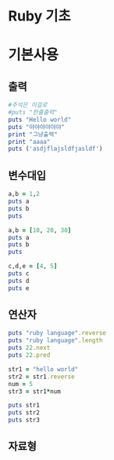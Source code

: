 Ruby 기초
===

# 기본사용

## 출력
```rb
#주석은 이걸로
#puts "한줄출력"
puts "Hello world"
puts "야야야야야야"
print "그냥출력"
print "aaaa"
puts ('asdjflajsldfjasldf')
```
## 변수대입
```rb
a,b = 1,2
puts a
puts b
puts

a,b = [10, 20, 30]
puts a
puts b
puts

c,d,e = [4, 5]
puts c
puts d
puts e
```

## 연산자
```rb
puts "ruby language".reverse
puts "ruby language".length
puts 22.next
puts 22.pred

str1 = "hello world"
str2 = str1.reverse
num = 5
str3 = str1*num

puts str1
puts str2
puts str3
```

## 자료형
